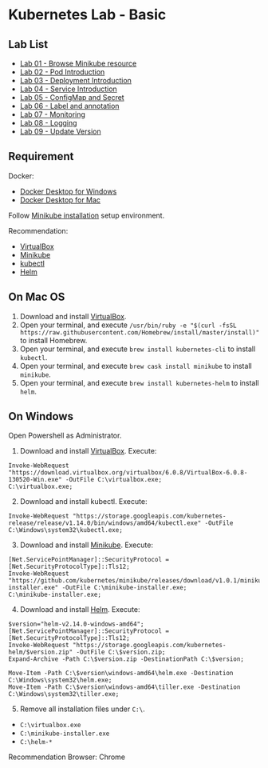 # Kubernetes Lab - Basic

## Lab List

* [Lab 01 - Browse Minikube resource](lab-01.md)
* [Lab 02 - Pod Introduction](lab-02.md)
* [Lab 03 - Deployment Introduction](lab-03.md)
* [Lab 04 - Service Introduction](lab-04.md)
* [Lab 05 - ConfigMap and Secret](lab-05.md)
* [Lab 06 - Label and annotation](lab-06.md)
* [Lab 07 - Monitoring](lab-07.md)
* [Lab 08 - Logging](lab-08.md)
* [Lab 09 - Update Version](lab-09.md)

## Requirement

Docker:

* [Docker Desktop for Windows](https://hub.docker.com/editions/community/docker-ce-desktop-windows)
* [Docker Desktop for Mac](https://hub.docker.com/editions/community/docker-ce-desktop-mac)

Follow [Minikube installation](https://kubernetes.io/docs/tasks/tools/install-minikube/) setup environment.

Recommendation:

* [VirtualBox](https://www.virtualbox.org/wiki/Downloads)
* [Minikube](https://kubernetes.io/docs/tasks/tools/install-minikube/)
* [kubectl](https://kubernetes.io/docs/tasks/tools/install-kubectl/)
* [Helm](https://github.com/helm/helm)

## On Mac OS

1. Download and install [VirtualBox](https://www.virtualbox.org/wiki/Downloads).
2. Open your terminal, and execute `/usr/bin/ruby -e "$(curl -fsSL https://raw.githubusercontent.com/Homebrew/install/master/install)"` to install Homebrew.
3. Open your terminal, and execute `brew install kubernetes-cli` to install `kubectl`.
4. Open your terminal, and execute `brew cask install minikube` to install `minikube`.
5. Open your terminal, and execute `brew install kubernetes-helm` to install `helm`.

## On Windows

Open Powershell as Administrator.

1. Download and install [VirtualBox](https://www.virtualbox.org/wiki/Downloads). Execute:

```
Invoke-WebRequest "https://download.virtualbox.org/virtualbox/6.0.8/VirtualBox-6.0.8-130520-Win.exe" -OutFile C:\virtualbox.exe;
C:\virtualbox.exe;
```

2. Download and install kubectl. Execute:

```
Invoke-WebRequest "https://storage.googleapis.com/kubernetes-release/release/v1.14.0/bin/windows/amd64/kubectl.exe" -OutFile C:\Windows\system32\kubectl.exe;
```

3. Download and install [Minikube](https://kubernetes.io/docs/tasks/tools/install-minikube/). Execute:

```
[Net.ServicePointManager]::SecurityProtocol = [Net.SecurityProtocolType]::Tls12;
Invoke-WebRequest "https://github.com/kubernetes/minikube/releases/download/v1.0.1/minikube-installer.exe" -OutFile C:\minikube-installer.exe;
C:\minikube-installer.exe;
```

4. Download and install [Helm](https://helm.sh/docs/using_helm/#installing-helm). Execute:

```
$version="helm-v2.14.0-windows-amd64";
[Net.ServicePointManager]::SecurityProtocol = [Net.SecurityProtocolType]::Tls12;
Invoke-WebRequest "https://storage.googleapis.com/kubernetes-helm/$version.zip" -OutFile C:\$version.zip;
Expand-Archive -Path C:\$version.zip -DestinationPath C:\$version;

Move-Item -Path C:\$version\windows-amd64\helm.exe -Destination C:\Windows\system32\helm.exe;
Move-Item -Path C:\$version\windows-amd64\tiller.exe -Destination C:\Windows\system32\tiller.exe;
```

5. Remove all installation files under `C:\`.

* `C:\virtualbox.exe`
* `C:\minikube-installer.exe`
* `C:\helm-*`

Recommendation Browser: Chrome

